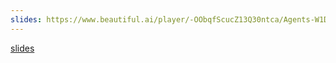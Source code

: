 ```yaml
---
slides: https://www.beautiful.ai/player/-OObqfScucZ13Q30ntca/Agents-W1D2
---
```

[slides](https://www.beautiful.ai/player/-OObqarFBop94NAGUc0s)
